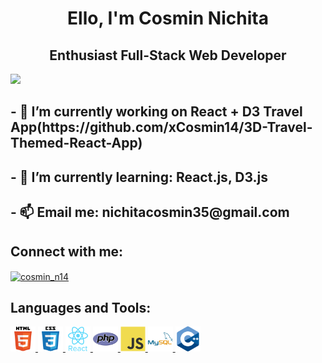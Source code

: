 <h1 align="center">Ello, I'm Cosmin Nichita</h1>
<h2 align="center">Enthusiast Full-Stack Web Developer</h2>

<img src="https://github.com/user-attachments/assets/8ecaf171-4ada-475e-a1a7-2039e3d531cb">

<h2 margin-top="20px" underline="none">- 🔭 I’m currently working on React + D3 Travel App(https://github.com/xCosmin14/3D-Travel-Themed-React-App)</h2>

<h2 margin-top="20px" underline="none">- 🌱 I’m currently learning: React.js, D3.js</h2>

<h2 margin-top="20px" underline="none">- 📫 Email me: nichitacosmin35@gmail.com</h2>

<h2 align="left">Connect with me:</h2>
<p align="left">
  <a href="https://instagram.com/cosmin_n14" target="blank"><img align="center" src="https://raw.githubusercontent.com/rahuldkjain/github-profile-readme-generator/master/src/images/icons/Social/instagram.svg" alt="cosmin_n14" height="30" width="40" /></a>
</p>

<h2 align="left">Languages and Tools:</h2>
<p align="left"> 
  <a href="https://www.w3.org/html/" target="_blank" rel="noreferrer"> <img src="https://raw.githubusercontent.com/devicons/devicon/master/icons/html5/html5-original-wordmark.svg" alt="html5" width="40" height="40"/> </a> 
  <a href="https://www.w3schools.com/css/" target="_blank" rel="noreferrer" margin-left="20px"> <img src="https://raw.githubusercontent.com/devicons/devicon/master/icons/css3/css3-original-wordmark.svg" alt="css3" width="40" height="40"/> </a> 
  <a href="https://reactjs.org/" target="_blank" rel="noreferrer" margin-left="20px"> <img src="https://raw.githubusercontent.com/devicons/devicon/master/icons/react/react-original-wordmark.svg" alt="react" width="40" height="40"/> </a> 
  <a href="https://www.php.net" target="_blank" rel="noreferrer" margin-left="20px"> <img src="https://raw.githubusercontent.com/devicons/devicon/master/icons/php/php-original.svg" alt="php" width="40" height="40"/> </a> 
  <a href="https://developer.mozilla.org/en-US/docs/Web/JavaScript" target="_blank" rel="noreferrer" margin-left="20px"> <img src="https://raw.githubusercontent.com/devicons/devicon/master/icons/javascript/javascript-original.svg" alt="javascript" width="40" height="40"/> </a>    <a href="https://www.mysql.com/" target="_blank" rel="noreferrer" margin-left="20px"> <img src="https://raw.githubusercontent.com/devicons/devicon/master/icons/mysql/mysql-original-wordmark.svg" alt="mysql" width="40" height="40"/> </a> 
  <a href="https://www.w3schools.com/cpp/" target="_blank" rel="noreferrer" margin-left="20px"> <img src="https://raw.githubusercontent.com/devicons/devicon/master/icons/cplusplus/cplusplus-original.svg" alt="cplusplus" width="40" height="40"/> </a> 
</p>
